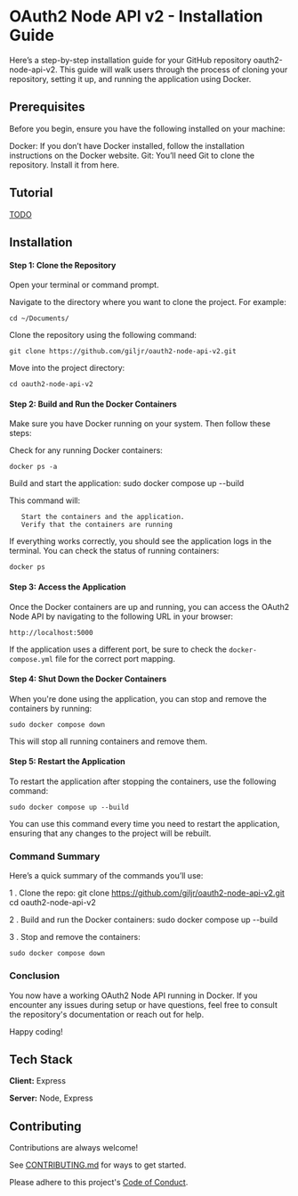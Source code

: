 
# OAuth2 Node API v2 - Installation Guide

Here’s a step-by-step installation guide for your GitHub repository oauth2-node-api-v2. This guide will walk users through the process of cloning your repository, setting it up, and running the application using Docker.

## Prerequisites
Before you begin, ensure you have the following installed on your machine:

Docker: If you don’t have Docker installed, follow the installation instructions on the Docker website.
Git: You’ll need Git to clone the repository. Install it from here.

## Tutorial
[TODO]()
## Installation

#### Step 1: Clone the Repository
Open your terminal or command prompt.

Navigate to the directory where you want to clone the project. For example:
  
    cd ~/Documents/

Clone the repository using the following command:

    git clone https://github.com/giljr/oauth2-node-api-v2.git

Move into the project directory:

    cd oauth2-node-api-v2

#### Step 2: Build and Run the Docker Containers
Make sure you have Docker running on your system. Then follow these steps:

Check for any running Docker containers:

    docker ps -a

Build and start the application:
    sudo docker compose up --build

This command will:

```Build the Docker images as defined in the docker-compose.yml file.
   Start the containers and the application.
   Verify that the containers are running
```

If everything works correctly, you should see the application logs in the terminal. You can check the status of running containers:

    docker ps

#### Step 3: Access the Application
Once the Docker containers are up and running, you can access the OAuth2 Node API by navigating to the following URL in your browser:

    http://localhost:5000

If the application uses a different port, be sure to check the ```docker-compose.yml``` file for the correct port mapping.

#### Step 4: Shut Down the Docker Containers
When you're done using the application, you can stop and remove the containers by running:

    sudo docker compose down

This will stop all running containers and remove them.

#### Step 5: Restart the Application
To restart the application after stopping the containers, use the following command:

    sudo docker compose up --build

You can use this command every time you need to restart the application, ensuring that any changes to the project will be rebuilt.

### Command Summary
Here’s a quick summary of the commands you’ll use:

1 . Clone the repo:
    git clone https://github.com/giljr/oauth2-node-api-v2.git
    cd oauth2-node-api-v2

2 . Build and run the Docker containers:
    sudo docker compose up --build

3 . Stop and remove the containers:

    sudo docker compose down

### Conclusion
You now have a working OAuth2 Node API running in Docker. If you encounter any issues during setup or have questions, feel free to consult the repository's documentation or reach out for help.

Happy coding!

## Tech Stack

**Client:** Express

**Server:** Node, Express


## Contributing

Contributions are always welcome!

See [CONTRIBUTING.md](./CONTRIBUTING.md) for ways to get started.

Please adhere to this project's [Code of Conduct](./CODE_OF_CONDUCT.md).
